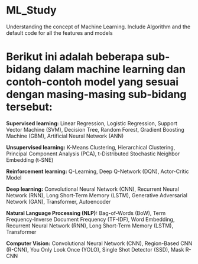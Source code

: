 # ML_Study
Understanding the concept of Machine Learning. Include Algorithm and the default code for all the features and models

# Berikut ini adalah beberapa sub-bidang dalam machine learning dan contoh-contoh model yang sesuai dengan masing-masing sub-bidang tersebut:

**Supervised learning:**
Linear Regression,
Logistic Regression,
Support Vector Machine (SVM),
Decision Tree,
Random Forest,
Gradient Boosting Machine (GBM),
Artificial Neural Network (ANN)

**Unsupervised learning:**
K-Means Clustering,
Hierarchical Clustering,
Principal Component Analysis (PCA),
t-Distributed Stochastic Neighbor Embedding (t-SNE)

**Reinforcement learning:**
Q-Learning,
Deep Q-Network (DQN),
Actor-Critic Model

**Deep learning:**
Convolutional Neural Network (CNN),
Recurrent Neural Network (RNN),
Long Short-Term Memory (LSTM),
Generative Adversarial Network (GAN),
Transformer,
Autoencoder

**Natural Language Processing (NLP):**
Bag-of-Words (BoW),
Term Frequency-Inverse Document Frequency (TF-IDF),
Word Embedding,
Recurrent Neural Network (RNN),
Long Short-Term Memory (LSTM),
Transformer

**Computer Vision:**
Convolutional Neural Network (CNN),
Region-Based CNN (R-CNN),
You Only Look Once (YOLO),
Single Shot Detector (SSD),
Mask R-CNN
